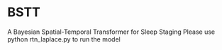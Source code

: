 # BSTT
A Bayesian Spatial-Temporal Transformer for Sleep Staging
Please use python rtn_laplace.py to run the model
